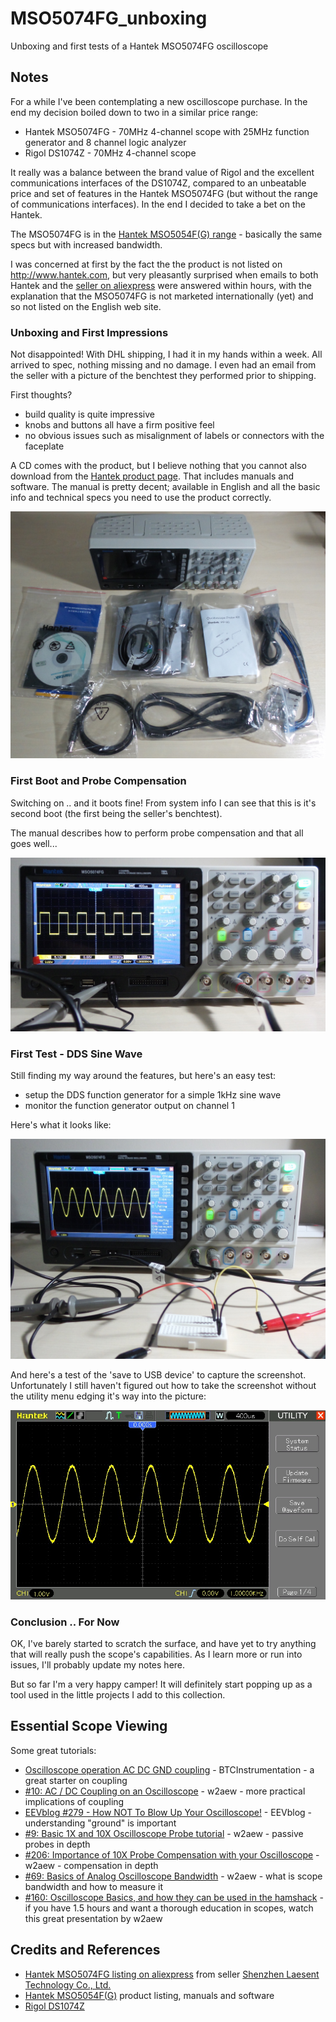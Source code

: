 # MSO5074FG_unboxing

Unboxing and first tests of a Hantek MSO5074FG oscilloscope

## Notes

For a while I've been contemplating a new oscilloscope purchase.
In the end my decision boiled down to two in a similar price range:
* Hantek MSO5074FG - 70MHz 4-channel scope with 25MHz function generator and 8 channel logic analyzer
* Rigol DS1074Z - 70MHz 4-channel scope

It really was a balance between the brand value of Rigol and the excellent communications interfaces of the DS1074Z,
compared to an unbeatable price and set of features in the Hantek MSO5074FG (but without the range of communications interfaces).
In the end I decided to take a bet on the Hantek.

The MSO5074FG is in the [Hantek MSO5054F(G) range](http://www.hantek.com/en/ProductDetail_3_127.html) - basically the same specs
but with increased bandwidth.

I was concerned at first by the fact the the product is not listed on http://www.hantek.com,
but very pleasantly surprised when emails to both Hantek and the [seller on aliexpress](http://www.aliexpress.com/store/100653)
were answered within hours, with the explanation that the MSO5074FG is not marketed internationally (yet) and so not listed on
the English web site.

### Unboxing and First Impressions

Not disappointed! With DHL shipping, I had it in my hands within a week. All arrived to spec, nothing missing and no damage.
I even had an email from the seller with a picture of the benchtest they performed prior to shipping.

First thoughts?

* build quality is quite impressive
* knobs and buttons all have a firm positive feel
* no obvious issues such as misalignment of labels or connectors with the faceplate

A CD comes with the product, but I believe nothing that you cannot also download from the
[Hantek product page](http://www.hantek.com/en/ProductDetail_3_127.html). That includes manuals and software.
The manual is pretty decent; available in English and all the basic info and technical specs you need to use the product correctly.

![parts](./assets/MSO5074FG_parts.jpg?raw=true)

### First Boot and Probe Compensation

Switching on .. and it boots fine! From system info I can see that this is it's second boot (the first being the seller's benchtest).

The manual describes how to perform probe compensation and that all goes well...

![probe comp](./assets/MSO5074FG_probe_comp.jpg?raw=true)

### First Test - DDS Sine Wave

Still finding my way around the features, but here's an easy test:
* setup the DDS function generator for a simple 1kHz sine wave
* monitor the function generator output on channel 1

Here's what it looks like:

![DDS Sine Trace](./assets/MSO5074FG_dds_sine_trace.jpg?raw=true)

And here's a test of the 'save to USB device' to capture the screenshot.
Unfortunately I still haven't figured out how to take the screenshot without the utility menu edging it's way into the picture:

![DDS Sine Trace Export](./assets/dds_sine.jpg?raw=true)

### Conclusion .. For Now

OK, I've barely started to scratch the surface, and have yet to try anything that will really push the scope's capabilities.
As I learn more or run into issues, I'll probably update my notes here.

But so far I'm a very happy camper!
It will definitely start popping up as a tool used in the little projects I add to this collection.

## Essential Scope Viewing

Some great tutorials:

* [Oscilloscope operation AC DC GND coupling](https://youtu.be/VJJ-y9gjjkI) - BTCInstrumentation - a great starter on coupling
* [#10: AC / DC Coupling on an Oscilloscope](https://youtu.be/Hkq-fvb5-NI) - w2aew - more practical implications of coupling
* [EEVblog #279 - How NOT To Blow Up Your Oscilloscope!](https://youtu.be/xaELqAo4kkQ) - EEVblog - understanding "ground" is important
* [#9: Basic 1X and 10X Oscilloscope Probe tutorial](https://youtu.be/SX4HGNWBe5M) - w2aew - passive probes in depth
* [#206: Importance of 10X Probe Compensation with your Oscilloscope](https://youtu.be/oxJQr4dKnys) - w2aew - compensation in depth
* [#69: Basics of Analog Oscilloscope Bandwidth](https://youtu.be/hXbPnY7VIes) - w2aew - what is scope bandwidth and how to measure it
* [#160: Oscilloscope Basics, and how they can be used in the hamshack](https://youtu.be/067W7h1BhxE) - if you have 1.5 hours and want a thorough education in scopes, watch this great presentation by w2aew

## Credits and References
* [Hantek MSO5074FG listing on aliexpress](http://www.aliexpress.com/item/High-quality-Hantek-MSO5074FG-70Mhz-4-Channel-Oscilloscope-8-Channel-Logic-Analyzer-25MHz-Arb-Waveform-Generator/1596199238.html) from seller [Shenzhen Laesent Technology Co., Ltd.](http://www.aliexpress.com/store/100653)
* [Hantek MSO5054F(G)](http://www.hantek.com/en/ProductDetail_3_127.html) product listing, manuals and software
* [Rigol DS1074Z](http://www.rigolna.com/products/digital-oscilloscopes/ds1000Z/ds1074z/)
